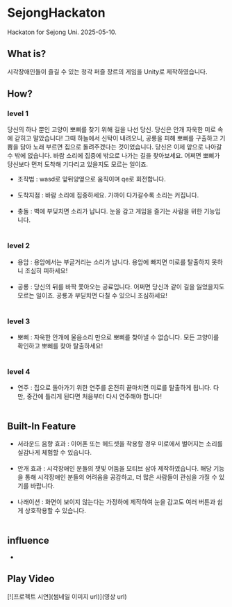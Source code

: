 # SejongHackaton
Hackaton for Sejong Uni. 2025-05-10.

## What is?
 시각장애인들이 즐길 수 있는 청각 퍼즐 장르의 게임을 Unity로 제작하였습니다.

## How?
### level 1
당신의 하나 뿐인 고양이 뽀삐를 찾기 위해 길을 나선 당신.
당신은 안개 자욱한 미로 속에 갇히고 말았습니다!
그때 하늘에서 신탁이 내려오니, 공룡을 피해 뽀삐를 구출하고 기쁨을 담아 노래 부르면 집으로 돌려주겠다는 것이었습니다.
당신은 이제 앞으로 나아갈 수 밖에 없습니다.
바람 소리에 집중에 밖으로 나가는 길을 찾아보세요.
어쩌면 뽀삐가 당신보다 먼저 도착해 기다리고 있을지도 모르는 일이죠.
 - 조작법 : wasd로 앞뒤양옆으로 움직이며 qe로 회전합니다.<br><br>
 - 도착지점 : 바람 소리에 집중하세요. 가까이 다가갈수록 소리는 커집니다.<br><br>
 - 충돌 : 벽에 부딪치면 소리가 납니다. 눈을 감고 게임을 즐기는 사람을 위한 기능입니다.<br><br>
### level 2
 - 용암 : 용암에서는 부글거리는 소리가 납니다. 용암에 빠지면 미로를 탈출하지 못하니 조심히 피하세요!<br><br>
 - 공룡 : 당신의 뒤를 바짝 쫓아오는 공료입니다. 어쩌면 당신과 같이 길을 잃었을지도 모르는 일이죠. 공룡과 부딛치면 다칠 수 있으니 조심하세요!<br><br>
### level 3
 - 뽀삐 : 자욱한 안개에 울음소리 만으로 뽀삐를 찾아낼 수 없습니다. 모든 고양이를 확인하고 뽀삐를 찾아 탈출하세요!<br><br>
### level 4
 - 연주 : 집으로 돌아가기 위한 연주를 온전히 끝마치면 미로를 탈출하게 됩니다. 다만, 중간에 틀리게 된다면 처음부터 다시 연주해야 합니다!<br><br>
## Built-In Feature
 - 서라운드 음향 효과 : 이어폰 또는 헤드셋을 착용할 경우 미로에서 벌어지는 소리를 실감나게 체험할 수 있습니다.<br><br>
 - 안개 효과 : 시각장애인 분들의 잿빛 어둠을 모티브 삼아 제작하였습니다. 해당 기능을 통해 시각장애인 분들의 어려움을 공감하고, 더 많은 사람들이 관심을 가질 수 있기를 바랍니다.<br><br>
 - 나래이션 : 화면이 보이지 않는다는 가정하에 제작하여 눈을 감고도 여러 버튼과 쉽게 상호작용할 수 있습니다.<br><br>
## influence
 - 
## Play Video
[![프로젝트 시연](썸네일 이미지 url)](영상 url)
